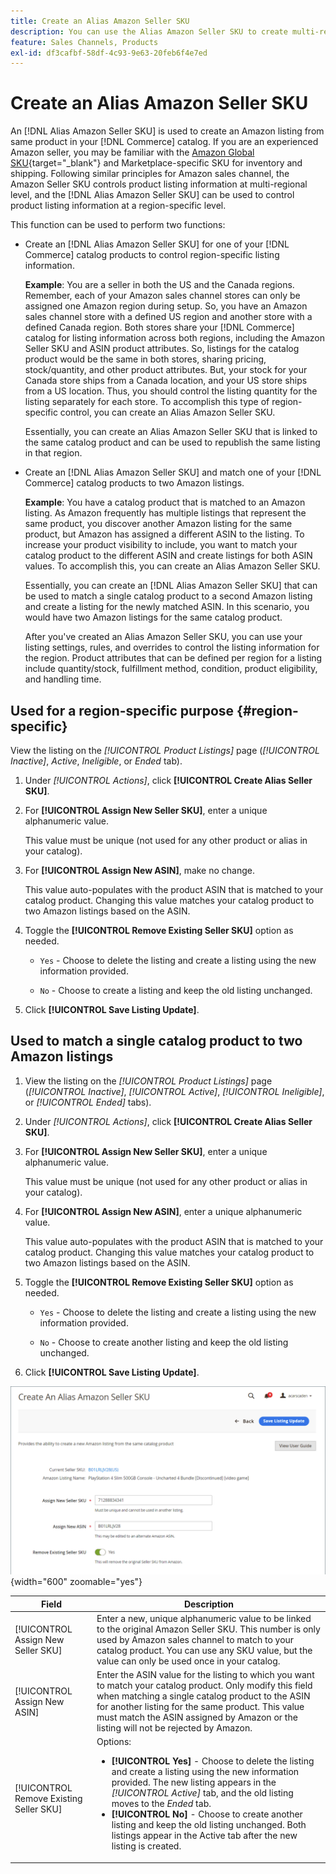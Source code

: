 ```yaml
---
title: Create an Alias Amazon Seller SKU
description: You can use the Alias Amazon Seller SKU to create multi-regional Amazon listings from your Commerce catalog products.
feature: Sales Channels, Products
exl-id: df3cafbf-58df-4c93-9e63-20feb6f4e7ed
---
```

# Create an Alias Amazon Seller SKU

An [!DNL Alias Amazon Seller SKU] is used to create an Amazon listing from same product in your [!DNL Commerce] catalog. If you are an experienced Amazon seller, you may be familiar with the [Amazon Global SKU](https://sellercentral.amazon.com/gp/help/external/help.html?itemID=201394090){target="_blank"} and Marketplace-specific SKU for inventory and shipping. Following similar principles for Amazon sales channel, the Amazon Seller SKU controls product listing information at multi-regional level, and the [!DNL Alias Amazon Seller SKU] can be used to control product listing information at a region-specific level.

This function can be used to perform two functions:

- Create an [!DNL Alias Amazon Seller SKU] for one of your [!DNL Commerce] catalog products to control region-specific listing information.

    **Example**: You are a seller in both the US and the Canada regions. Remember, each of your Amazon sales channel stores can only be assigned one Amazon region during setup. So, you have an Amazon sales channel store with a defined US region and another store with a defined Canada region. Both stores share your [!DNL Commerce] catalog for listing information across both regions, including the Amazon Seller SKU and ASIN product attributes. So, listings for the catalog product would be the same in both stores, sharing pricing, stock/quantity, and other product attributes. But, your stock for your Canada store ships from a Canada location, and your US store ships from a US location. Thus, you should control the listing quantity for the listing separately for each store. To accomplish this type of region-specific control, you can create an Alias Amazon Seller SKU.

    Essentially, you can create an Alias Amazon Seller SKU that is linked to the same catalog product and can be used to republish the same listing in that region.

- Create an [!DNL Alias Amazon Seller SKU] and match one of your [!DNL Commerce] catalog products to two Amazon listings.

    **Example**: You have a catalog product that is matched to an Amazon listing. As Amazon frequently has multiple listings that represent the same product, you discover another Amazon listing for the same product, but Amazon has assigned a different ASIN to the listing. To increase your product visibility to include, you want to match your catalog product to the different ASIN and create listings for both ASIN values. To accomplish this, you can create an Alias Amazon Seller SKU.

    Essentially, you can create an [!DNL Alias Amazon Seller SKU] that can be used to match a single catalog product to a second Amazon listing and create a listing for the newly matched ASIN. In this scenario, you would have two Amazon listings for the same catalog product.

    After you've created an Alias Amazon Seller SKU, you can use your listing settings, rules, and overrides to control the listing information for the region. Product attributes that can be defined per region for a listing include quantity/stock, fulfillment method, condition, product eligibility, and handling time.

## Used for a region-specific purpose {#region-specific}

View the listing on the _[!UICONTROL Product Listings]_ page (_[!UICONTROL Inactive]_, _Active_, _Ineligible_, or _Ended_ tab).

1. Under _[!UICONTROL Actions]_, click **[!UICONTROL Create Alias Seller SKU]**.

1. For **[!UICONTROL Assign New Seller SKU]**, enter a unique alphanumeric value.

    This value must be unique (not used for any other product or alias in your catalog).

1. For **[!UICONTROL Assign New ASIN]**, make no change.

    This value auto-populates with the product ASIN that is matched to your catalog product. Changing this value matches your catalog product to two Amazon listings based on the ASIN.

1. Toggle the **[!UICONTROL Remove Existing Seller SKU]** option as needed.

   - `Yes` - Choose to delete the listing and create a listing using the new information provided.

   - `No` - Choose to create a listing and keep the old listing unchanged.

1. Click **[!UICONTROL Save Listing Update]**.

## Used to match a single catalog product to two Amazon listings

1. View the listing on the _[!UICONTROL Product Listings]_ page (_[!UICONTROL Inactive]_, _[!UICONTROL Active]_, _[!UICONTROL Ineligible]_, or _[!UICONTROL Ended]_ tabs).

1. Under _[!UICONTROL Actions]_, click **[!UICONTROL Create Alias Seller SKU]**.

1. For **[!UICONTROL Assign New Seller SKU]**, enter a unique alphanumeric value.

    This value must be unique (not used for any other product or alias in your catalog).

1. For **[!UICONTROL Assign New ASIN]**, enter a unique alphanumeric value.

    This value auto-populates with the product ASIN that is matched to your catalog product. Changing this value matches your catalog product to two Amazon listings based on the ASIN.

1. Toggle the **[!UICONTROL Remove Existing Seller SKU]** option as needed.

   - `Yes` - Choose to delete the listing and create a listing using the new information provided.

   - `No` - Choose to create another listing and keep the old listing unchanged.

1. Click **[!UICONTROL Save Listing Update]**.

![create an Alias Amazon Seller SKU](assets/amazon-alias-sku-create.png){width="600" zoomable="yes"}

| Field                                   | Description                                                                                                                                                                                                                                                                                                                                                                                                                |
|-----------------------------------------|----------------------------------------------------------------------------------------------------------------------------------------------------------------------------------------------------------------------------------------------------------------------------------------------------------------------------------------------------------------------------------------------------------------------------|
| [!UICONTROL Assign New Seller SKU]      | Enter a new, unique alphanumeric value to be linked to the original Amazon Seller SKU. This number is only used by Amazon sales channel to match to your catalog product. You can use any SKU value, but the value can only be used once in your catalog.                                                                                                                                                                  |
| [!UICONTROL Assign New ASIN]            | Enter the ASIN value for the listing to which you want to match your catalog product. Only modify this field when matching a single catalog product to the ASIN for another listing for the same product. This value must match the ASIN assigned by Amazon or the listing will not be rejected by Amazon.                                                                                                                 |
| [!UICONTROL Remove Existing Seller SKU] | Options:<ul><li>**[!UICONTROL Yes]** - Choose to delete the listing and create a listing using the new information provided. The new listing appears in the _[!UICONTROL Active]_ tab, and the old listing moves to the _Ended_ tab.</li><li>**[!UICONTROL No]** - Choose to create another listing and keep the old listing unchanged. Both listings appear in the Active tab after the new listing is created.</li></ul> |

